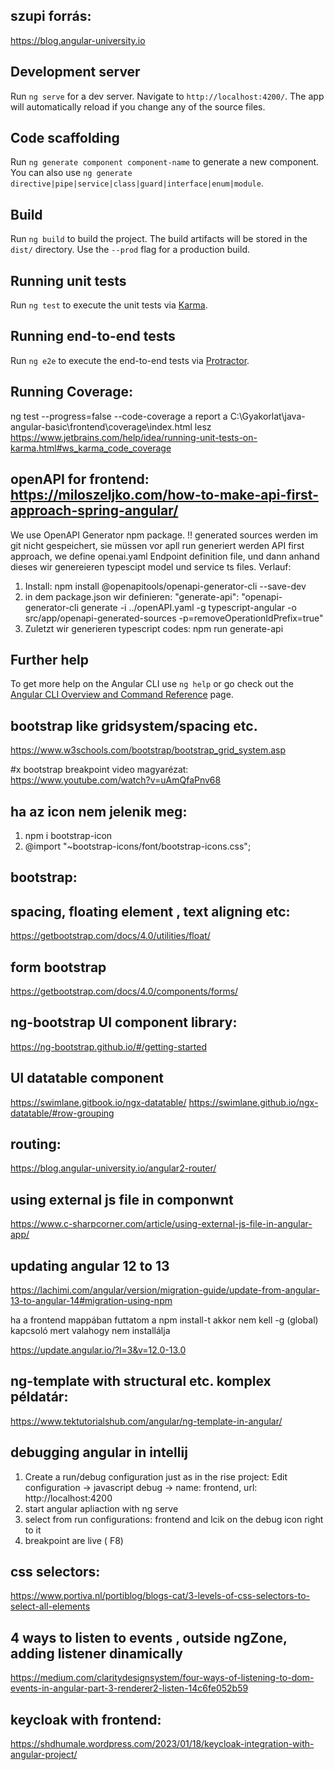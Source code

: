 ## szupi forrás:
  https://blog.angular-university.io

## Development server

Run `ng serve` for a dev server. Navigate to `http://localhost:4200/`. The app will automatically reload if you change any of the source files.

## Code scaffolding

Run `ng generate component component-name` to generate a new component. You can also use `ng generate directive|pipe|service|class|guard|interface|enum|module`.

## Build

Run `ng build` to build the project. The build artifacts will be stored in the `dist/` directory. Use the `--prod` flag for a production build.

## Running unit tests

Run `ng test` to execute the unit tests via [Karma](https://karma-runner.github.io).

## Running end-to-end tests

Run `ng e2e` to execute the end-to-end tests via [Protractor](http://www.protractortest.org/).

## Running Coverage:
ng test --progress=false --code-coverage
a report a C:\Gyakorlat\java-angular-basic\frontend\coverage\index.html lesz
https://www.jetbrains.com/help/idea/running-unit-tests-on-karma.html#ws_karma_code_coverage

## openAPI for frontend:   https://miloszeljko.com/how-to-make-api-first-approach-spring-angular/
We use OpenAPI Generator npm package.
!! generated sources werden im git nicht gespeichert, sie müssen vor apll run generiert werden
  API first approach, we define openai.yaml Endpoint definition file, und dann anhand dieses wir genereieren typescipt model und service ts files. Verlauf:
  1.  Install: npm install @openapitools/openapi-generator-cli --save-dev
  2.  in dem package.json wir definieren:
      "generate-api": "openapi-generator-cli generate -i ../openAPI.yaml -g typescript-angular -o src/app/openapi-generated-sources  -p=removeOperationIdPrefix=true"
  3.  Zuletzt wir generieren typescript codes: npm run generate-api 
 

## Further help

To get more help on the Angular CLI use `ng help` or go check out the [Angular CLI Overview and Command Reference](https://angular.io/cli) page.

## bootstrap like gridsystem/spacing etc.
https://www.w3schools.com/bootstrap/bootstrap_grid_system.asp

#x bootstrap breakpoint video magyarézat:
  https://www.youtube.com/watch?v=uAmQfaPnv68

## ha az icon nem jelenik meg:
1. npm i bootstrap-icon
2. @import "~bootstrap-icons/font/bootstrap-icons.css";

## bootstrap:
## spacing, floating element , text aligning etc:
https://getbootstrap.com/docs/4.0/utilities/float/

## form bootstrap
https://getbootstrap.com/docs/4.0/components/forms/

## ng-bootstrap UI component library:
https://ng-bootstrap.github.io/#/getting-started

## UI datatable component
https://swimlane.gitbook.io/ngx-datatable/
https://swimlane.github.io/ngx-datatable/#row-grouping

## routing:
https://blog.angular-university.io/angular2-router/

## using external js file in componwnt
https://www.c-sharpcorner.com/article/using-external-js-file-in-angular-app/

## updating angular 12 to 13
https://lachimi.com/angular/version/migration-guide/update-from-angular-13-to-angular-14#migration-using-npm

ha a frontend mappában futtatom a npm install-t akkor nem kell -g (global) kapcsoló mert valahogy nem installálja

https://update.angular.io/?l=3&v=12.0-13.0

## ng-template with structural etc. komplex példatár:
https://www.tektutorialshub.com/angular/ng-template-in-angular/

## debugging angular in intellij
1. Create a run/debug configuration just as in the rise project: Edit configuration -> javascript debug -> name: frontend, url: http://localhost:4200
2. start angular apliaction with ng serve
3. select from run configurations: frontend and lcik on the debug icon right to it
4. breakpoint are live ( F8)

## css selectors:
  https://www.portiva.nl/portiblog/blogs-cat/3-levels-of-css-selectors-to-select-all-elements

## 4 ways to listen to events , outside ngZone, adding listener dinamically
  https://medium.com/claritydesignsystem/four-ways-of-listening-to-dom-events-in-angular-part-3-renderer2-listen-14c6fe052b59

## keycloak with frontend:
https://shdhumale.wordpress.com/2023/01/18/keycloak-integration-with-angular-project/




